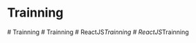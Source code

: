 # Trainning
#   T r a i n n i n g  
 #   T r a i n n i n g  
 #   R e a c t J S _ T r a i n n i n g  
 #   R e a c t J S _ T r a i n n i n g  
 